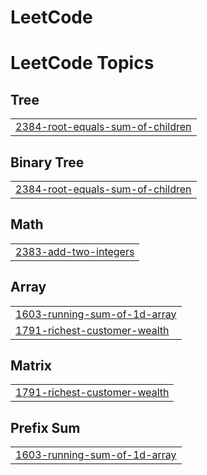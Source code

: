 # LeetCode

<!---LeetCode Topics Start-->
# LeetCode Topics
## Tree
|  |
| ------- |
| [2384-root-equals-sum-of-children](https://github.com/lucaasporto/LeetCode/tree/master/2384-root-equals-sum-of-children) |
## Binary Tree
|  |
| ------- |
| [2384-root-equals-sum-of-children](https://github.com/lucaasporto/LeetCode/tree/master/2384-root-equals-sum-of-children) |
## Math
|  |
| ------- |
| [2383-add-two-integers](https://github.com/lucaasporto/LeetCode/tree/master/2383-add-two-integers) |
## Array
|  |
| ------- |
| [1603-running-sum-of-1d-array](https://github.com/lucaasporto/LeetCode/tree/master/1603-running-sum-of-1d-array) |
| [1791-richest-customer-wealth](https://github.com/lucaasporto/LeetCode/tree/master/1791-richest-customer-wealth) |
## Matrix
|  |
| ------- |
| [1791-richest-customer-wealth](https://github.com/lucaasporto/LeetCode/tree/master/1791-richest-customer-wealth) |
## Prefix Sum
|  |
| ------- |
| [1603-running-sum-of-1d-array](https://github.com/lucaasporto/LeetCode/tree/master/1603-running-sum-of-1d-array) |
<!---LeetCode Topics End-->